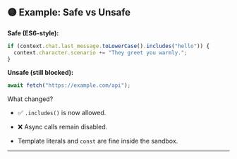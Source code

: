 ## 🟡 Example: Safe vs Unsafe

**Safe (ES6-style):**

```js
if (context.chat.last_message.toLowerCase().includes("hello")) {
  context.character.scenario += "They greet you warmly.";
}
```

**Unsafe (still blocked):**

```js
await fetch("https://example.com/api");
```

What changed?

- ✅ `.includes()` is now allowed.
    
- ❌ Async calls remain disabled.
    
- Template literals and `const` are fine inside the sandbox.
    

---
